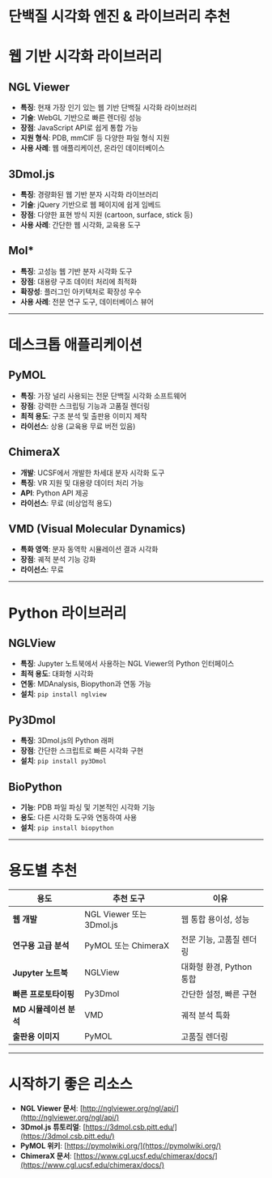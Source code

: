 # 단백질 시각화 엔진 & 라이브러리 추천

# 웹 기반 시각화 라이브러리

## NGL Viewer

- **특징**: 현재 가장 인기 있는 웹 기반 단백질 시각화 라이브러리
- **기술**: WebGL 기반으로 빠른 렌더링 성능
- **장점**: JavaScript API로 쉽게 통합 가능
- **지원 형식**: PDB, mmCIF 등 다양한 파일 형식 지원
- **사용 사례**: 웹 애플리케이션, 온라인 데이터베이스

## 3Dmol.js

- **특징**: 경량화된 웹 기반 분자 시각화 라이브러리
- **기술**: jQuery 기반으로 웹 페이지에 쉽게 임베드
- **장점**: 다양한 표현 방식 지원 (cartoon, surface, stick 등)
- **사용 사례**: 간단한 웹 시각화, 교육용 도구

## Mol*

- **특징**: 고성능 웹 기반 분자 시각화 도구
- **장점**: 대용량 구조 데이터 처리에 최적화
- **확장성**: 플러그인 아키텍처로 확장성 우수
- **사용 사례**: 전문 연구 도구, 데이터베이스 뷰어

---

# 데스크톱 애플리케이션

## PyMOL

- **특징**: 가장 널리 사용되는 전문 단백질 시각화 소프트웨어
- **장점**: 강력한 스크립팅 기능과 고품질 렌더링
- **최적 용도**: 구조 분석 및 출판용 이미지 제작
- **라이선스**: 상용 (교육용 무료 버전 있음)

## ChimeraX

- **개발**: UCSF에서 개발한 차세대 분자 시각화 도구
- **특징**: VR 지원 및 대용량 데이터 처리 가능
- **API**: Python API 제공
- **라이선스**: 무료 (비상업적 용도)

## VMD (Visual Molecular Dynamics)

- **특화 영역**: 분자 동역학 시뮬레이션 결과 시각화
- **장점**: 궤적 분석 기능 강화
- **라이선스**: 무료

---

# Python 라이브러리

## NGLView

- **특징**: Jupyter 노트북에서 사용하는 NGL Viewer의 Python 인터페이스
- **최적 용도**: 대화형 시각화
- **연동**: MDAnalysis, Biopython과 연동 가능
- **설치**: `pip install nglview`

## Py3Dmol

- **특징**: 3Dmol.js의 Python 래퍼
- **장점**: 간단한 스크립트로 빠른 시각화 구현
- **설치**: `pip install py3Dmol`

## BioPython

- **기능**: PDB 파일 파싱 및 기본적인 시각화 기능
- **용도**: 다른 시각화 도구와 연동하여 사용
- **설치**: `pip install biopython`

---

# 용도별 추천

| 용도 | 추천 도구 | 이유 |
| --- | --- | --- |
| **웹 개발** | NGL Viewer 또는 3Dmol.js | 웹 통합 용이성, 성능 |
| **연구용 고급 분석** | PyMOL 또는 ChimeraX | 전문 기능, 고품질 렌더링 |
| **Jupyter 노트북** | NGLView | 대화형 환경, Python 통합 |
| **빠른 프로토타이핑** | Py3Dmol | 간단한 설정, 빠른 구현 |
| **MD 시뮬레이션 분석** | VMD | 궤적 분석 특화 |
| **출판용 이미지** | PyMOL | 고품질 렌더링 |

---

# 시작하기 좋은 리소스

- **NGL Viewer 문서**: [http://nglviewer.org/ngl/api/](http://nglviewer.org/ngl/api/)
- **3Dmol.js 튜토리얼**: [https://3dmol.csb.pitt.edu/](https://3dmol.csb.pitt.edu/)
- **PyMOL 위키**: [https://pymolwiki.org/](https://pymolwiki.org/)
- **ChimeraX 문서**: [https://www.cgl.ucsf.edu/chimerax/docs/](https://www.cgl.ucsf.edu/chimerax/docs/)